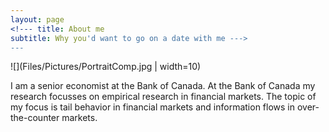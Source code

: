 ```yaml
---
layout: page
<!--- title: About me 
subtitle: Why you'd want to go on a date with me --->
---
```


![](Files/Pictures/PortraitComp.jpg | width=10)

I am a senior economist at the Bank of Canada. At the Bank of Canada my research focusses on empirical research in financial markets. The topic of my focus is tail behavior in financial markets and information flows in over-the-counter markets.
